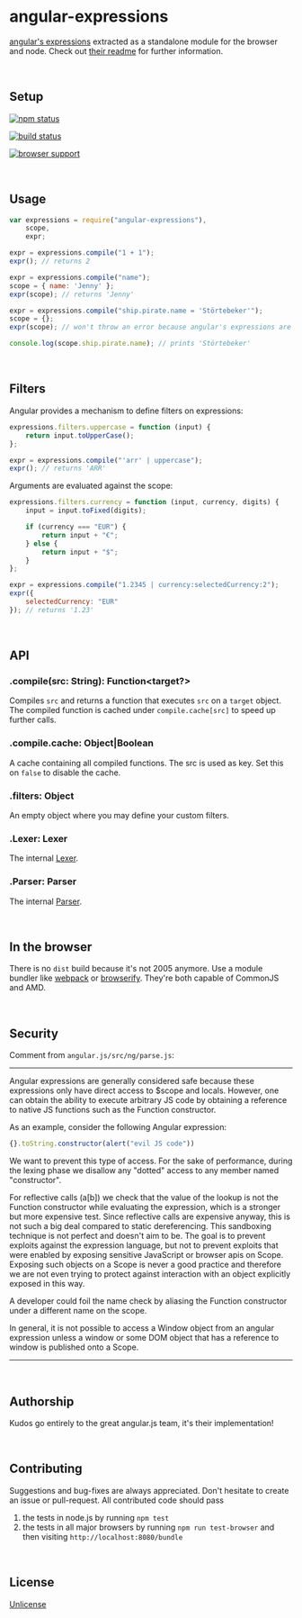 angular-expressions
===================

[angular's expressions](https://github.com/angular/angular.js/blob/6b049c74ccc9ee19688bb9bbe504c300e61776dc/src/ng/parse.js) extracted as a standalone module for the browser and node. Check out [their readme](http://docs.angularjs.org/guide/expression) for further information.

<br />

Setup
-----

[![npm status](https://nodei.co/npm/angular-expressions.png?downloads=true&stars=true)](https://npmjs.org/package/angular-expressions)

[![build status](https://travis-ci.org/peerigon/angular-expressions.png)](http://travis-ci.org/peerigon/angular-expressions)

[![browser support](https://ci.testling.com/peerigon/angular-expressions.png)
](https://ci.testling.com/peerigon/angular-expressions)

<br />

Usage
-----

```javascript
var expressions = require("angular-expressions"),
    scope,
    expr;

expr = expressions.compile("1 + 1");
expr(); // returns 2

expr = expressions.compile("name");
scope = { name: 'Jenny' };
expr(scope); // returns 'Jenny'

expr = expressions.compile("ship.pirate.name = 'Störtebeker'");
scope = {};
expr(scope); // won't throw an error because angular's expressions are forgiving

console.log(scope.ship.pirate.name); // prints 'Störtebeker'
```

<br />

Filters
-------------

Angular provides a mechanism to define filters on expressions:

```javascript
expressions.filters.uppercase = function (input) {
    return input.toUpperCase();
};

expr = expressions.compile("'arr' | uppercase");
expr(); // returns 'ARR'
```

Arguments are evaluated against the scope:

```javascript
expressions.filters.currency = function (input, currency, digits) {
    input = input.toFixed(digits);

    if (currency === "EUR") {
        return input + "€";
    } else {
        return input + "$";
    }
};

expr = expressions.compile("1.2345 | currency:selectedCurrency:2");
expr({
    selectedCurrency: "EUR"
}); // returns '1.23'
```

<br />

API
---

### .compile(src: String): Function&lt;target?&gt;
Compiles `src` and returns a function that executes `src` on a `target` object. The compiled function is cached under `compile.cache[src]` to speed up further calls.

### .compile.cache: Object|Boolean

A cache containing all compiled functions. The src is used as key. Set this on `false` to disable the cache.

### .filters: Object

An empty object where you may define your custom filters.

### .Lexer: Lexer

The internal [Lexer](https://github.com/angular/angular.js/blob/6b049c74ccc9ee19688bb9bbe504c300e61776dc/src/ng/parse.js#L116).

### .Parser: Parser

The internal [Parser](https://github.com/angular/angular.js/blob/6b049c74ccc9ee19688bb9bbe504c300e61776dc/src/ng/parse.js#L390).


<br />

In the browser
-------------

There is no `dist` build because it's not 2005 anymore. Use a module bundler like [webpack](http://webpack.github.io/) or [browserify](http://browserify.org/). They're both capable of CommonJS and AMD.

<br />

Security
--------

Comment from `angular.js/src/ng/parse.js`:

---

Angular expressions are generally considered safe because these expressions only have direct
access to $scope and locals. However, one can obtain the ability to execute arbitrary JS code by
obtaining a reference to native JS functions such as the Function constructor.

As an example, consider the following Angular expression:

```javascript
{}.toString.constructor(alert("evil JS code"))
```

We want to prevent this type of access. For the sake of performance, during the lexing phase we
disallow any "dotted" access to any member named "constructor".

For reflective calls (a[b]) we check that the value of the lookup is not the Function constructor
while evaluating the expression, which is a stronger but more expensive test. Since reflective
calls are expensive anyway, this is not such a big deal compared to static dereferencing.
This sandboxing technique is not perfect and doesn't aim to be. The goal is to prevent exploits
against the expression language, but not to prevent exploits that were enabled by exposing
sensitive JavaScript or browser apis on Scope. Exposing such objects on a Scope is never a good
practice and therefore we are not even trying to protect against interaction with an object
explicitly exposed in this way.

A developer could foil the name check by aliasing the Function constructor under a different
name on the scope.

In general, it is not possible to access a Window object from an angular expression unless a
window or some DOM object that has a reference to window is published onto a Scope.

---

<br />

Authorship
----------
Kudos go entirely to the great angular.js team, it's their implementation!


<br />

Contributing
------------

Suggestions and bug-fixes are always appreciated. Don't hesitate to create an issue or pull-request. All contributed code should pass

1. the tests in node.js by running `npm test`
2. the tests in all major browsers by running `npm run test-browser` and then visiting `http://localhost:8080/bundle`

<br />

License
-------

[Unlicense](http://unlicense.org/)